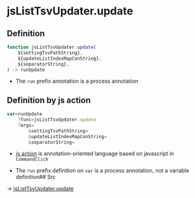 # jsListTsvUpdater.update

## Definition

```js.js
function jsListTsvUpdater.update(
	${settingTsvPathString},
	${updateListIndexMapConString},
	${separatorString},
) -> runUpdate
```

- The `run` prefix annotation is a process annotation
## Definition by js action

```js.js
var=runUpdate
	?func=jsListTsvUpdater.update
	?args=
		&settingTsvPathString=
		&updateListIndexMapConString=
		&separatorString=
```

- [js action](#) is annotation-oriented language based on javascript in `CommandClick`

- The `run` prefix definition on `var` is a process annotation, not a variable definition## Src

-> [jsListTsvUpdater.update](https://github.com/puutaro/CommandClick/blob/master/app/src/main/java/com/puutaro/commandclick/fragment_lib/terminal_fragment/js_interface/list_index/JsListTsvUpdater.kt#L14)


